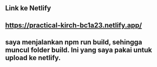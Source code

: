## Link ke Netlify

## https://practical-kirch-bc1a23.netlify.app/

## saya menjalankan npm run build, sehingga muncul folder build. Ini yang saya pakai untuk upload ke netlify. 


